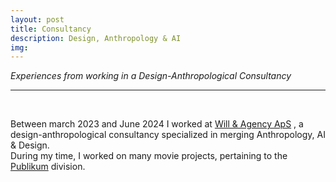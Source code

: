 ```yaml
---
layout: post
title: Consultancy 
description: Design, Anthropology & AI
img: 
---
```


<i>Experiences from working in a Design-Anthropological Consultancy</i>

***

<br/>
<p aligen="middle">

Between march 2023 and June 2024 I worked at <a href="http://willandagency.com" target="blank">Will & Agency ApS</a> , a design-anthropological consultancy specialized in merging Anthropology, AI & Design.
<br/>
During my time, I worked on many movie projects, pertaining to the <a href="http://publikum.io" target="blank">Publikum</a> division. 

<div>
</div>


